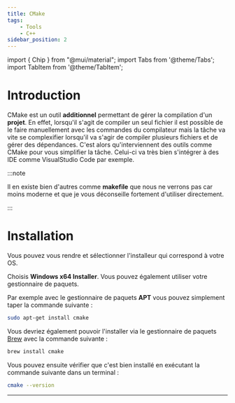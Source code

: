```yaml
---
title: CMake
tags:
    - Tools
    - C++
sidebar_position: 2
---
```


import { Chip } from "@mui/material";
import Tabs from '@theme/Tabs';
import TabItem from '@theme/TabItem';

# Introduction

CMake est un outil **additionnel** permettant de gérer la compilation d'un **projet**.
En effet, lorsqu'il s'agit de compiler un seul fichier il est possible de le faire manuellement avec les commandes du compilateur mais la tâche va vite se complexifier lorsqu'il va s'agir de compiler plusieurs fichiers et de gérer des dépendances.
C'est alors qu'interviennent des outils comme CMake pour vous simplifier la tâche. Celui-ci va très bien s'intégrer à des IDE comme VisualStudio Code par exemple.

:::note

Il en existe bien d'autres comme **makefile** que nous ne verrons pas car moins moderne et que je vous déconseille fortement d'utiliser directement.

:::

# Installation

Vous pouvez vous rendre <Chip label="ici" component="a" href="https://cmake.org/download/" size="small" variant="contained" color="primary" clickable/> et sélectionner l'installeur qui correspond à votre OS.

<Tabs groupId="operating-systems">

<TabItem value="Windows" label="Windows">
Choisis <b>Windows x64 Installer</b>.
</TabItem>
<TabItem value="Linux" label="Linux">
Vous pouvez également utiliser votre gestionnaire de paquets. 

Par exemple avec le gestionnaire de paquets **APT** vous pouvez simplement taper la commande suivante :

```bash
sudo apt-get install cmake
```
</TabItem>
<TabItem value="IOS" label="IOS">
Vous devriez également pouvoir l'installer via le gestionnaire de paquets <a href="https://brew.sh/">Brew</a> avec la commande suivante : 

```bash
brew install cmake
```
</TabItem>
</Tabs>

Vous pouvez ensuite vérifier que c'est bien installé en exécutant la commande suivante dans un terminal :

```bash
cmake --version
```

---
